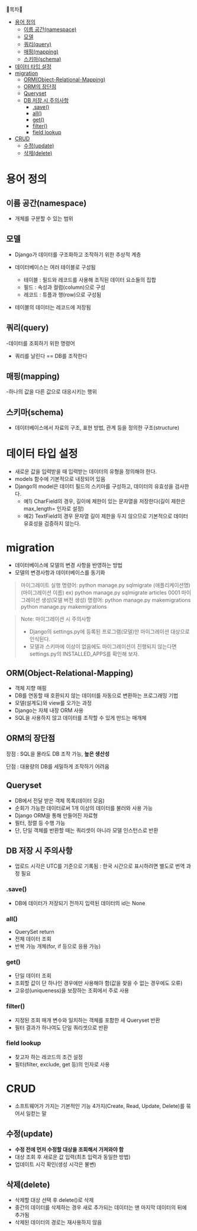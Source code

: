🔔목차🔔

- [용어 정의](#용어-정의)
  - [이름 공간(namespace)](#이름-공간namespace)
  - [모델](#모델)
  - [쿼리(query)](#쿼리query)
  - [매핑(mapping)](#매핑mapping)
  - [스키마(schema)](#스키마schema)
- [데이터 타입 설정](#데이터-타입-설정)
- [migration](#migration)
  - [ORM(Object-Relational-Mapping)](#ormobject-relational-mapping)
  - [ORM의 장단점](#orm의-장단점)
  - [Queryset](#queryset)
  - [DB 저장 시 주의사항](#db-저장-시-주의사항)
    - [.save()](#save)
    - [all()](#all)
    - [get()](#get)
    - [filter()](#filter)
    - [field lookup](#field-lookup)
- [CRUD](#crud)
  - [수정(update)](#수정update)
  - [삭제(delete)](#삭제delete)

# 용어 정의

## 이름 공간(namespace)

- 개체를 구분할 수 있는 범위

## 모델

- Django가 데이터를 구조화하고 조작하기 위한 추상적 계층
- 데이터베이스는 여러 테이블로 구성됨
    - 테이블 : 필드와 레코드를 사용해 조직된 데이터 요소들의 집합
    - 필드 : 속성과 컬럼(column)으로 구성
    - 레코드 : 튜플과 행(row)으로 구성됨
    
- 테이블의 데이터는 레코드에 저장됨

## 쿼리(query)

-데이터를 조회하기 위한 명령어
- 쿼리를 날린다 == DB를 조작한다
    
## 매핑(mapping) 

-하나의 값을 다른 값으로 대응시키는 행위

## 스키마(schema)

- 데이터베이스에서 자료의 구조, 표현 방법, 관계 등을 정의한 구조(structure)


# 데이터 타입 설정

- 새로운 값을 입력받을 때 입력받는 데이터의 유형을 정의해야 한다.
- models 함수에 기본적으로 내장되어 있음
- Django의 model은 데이터 필드의 스키마를 구성하고, 데이터의 유효성을 검사한다.
  - 예1) CharField의 경우, 길이에 제한이 있는 문자열을 저장한다(길이 제한은 max_length= 인자로 설정)  
  - 예2) TextField의 경우 문자열 길이 제한을 두지 않으므로 기본적으로 데이터 유효성을 검증하지 않는다.

# migration

- 데이터베이스에 모델의 변경 사항을 반영하는 방법
- 모델의 변경사항과 데이터베이스를 동기화

> 마이그레이트 실행 명령어: python manage.py sqlmigrate (애플리케이션명) (마이그레이션 이름)
> ex) python manage.py sqlmigrate articles 0001
> 마이그레이션 생성(모델 버전 생성) 명령어: python manage.py makemigrations
> python manage.py makemigrations

> Note: 마이그레이션 시 주의사항
> - Django의 settings.py에 등록된 프로그램(모델)만 마이그레이션 대상으로 인식된다.
> - 모델과 스키마에 이상이 없음에도 마이그레이션이 진행되지 않는다면 settings.py의 INSTALLED_APPS를 확인해 보자.

## ORM(Object-Relational-Mapping)

- 객체 지향 매핑
- DB를 연동할 때 호환되지 않는 데이터를 자동으로 변환하는 프로그래밍 기법
- 모델(설계도)와 view를 오가는 과정
- Django는 자체 내장 ORM 사용
- SQL을 사용하지 않고 데이터를 조작할 수 있게 만드는 매개체

## ORM의 장단점

장점 : SQL을 몰라도 DB 조작 가능, **높은 생산성**

단점 : 대용량의 DB를 세밀하게 조작하기 어려움

## Queryset

- DB에서 전달 받은 객체 목록(데이터 모음)
- 순회가 가능한 데이터로써 1개 이상의 데이터를 불러와 사용 가능
- Django ORM을 통해 만들어진 자료형 
- 필터, 정렬 등 수행 가능
- 단, 단일 객체를 반환할 때는 쿼리셋이 아니라 모델 인스턴스로 반환

## DB 저장 시 주의사항

- 업로드 시각은 UTC를 기준으로 기록됨 : 한국 시간으로 표시하려면 별도로 번역 과정 필요

### .save()

- DB에 데이터가 저장되기 전까지 입력된 데이터의 id는 None

### all()

- QuerySet return
- 전체 데이터 조회
- 반복 가능 개체(for, if 등으로 응용 가능)

### get()

- 단일 데이터 조회
- 조회할 값이 단 하나인 경우에만 사용해야 함(값을 찾을 수 없는 경우에도 오류)
- 고유성(uniqueness)을 보장하는 조회에서 주로 사용

### filter()

- 지정된 조회 매개 변수와 일치하는 객체를 포함한 새 Queryset 반환
- 필터 결과가 하나여도 단일 쿼리셋으로 반환

### field lookup

- 찾고자 하는 레코드의 조건 설정
- 필터(filter, exclude, get 등)의 인자로 사용


# CRUD

- 소프트웨어가 가지는 기본적인 기능 4가지(Create, Read, Update, Delete)를 묶어서 일컫는 말
## 수정(update)

- **수정 전에 먼저 수정할 대상을 조회해서 가져와야 함**
- 대상 조회 후 새로운 값 입력(최초 입력과 동일한 방법)
- 업데이트 시각 확인(생성 시각은 불변)

## 삭제(delete)

- 삭제할 대상 선택 후 delete()로 삭제
- 중간의 데이터를 삭제하는 경우 새로 추가되는 데이터는 맨 마지막 데이터의 뒤에 추가됨
- 삭제된 데이터의 경로는 재사용하지 않음